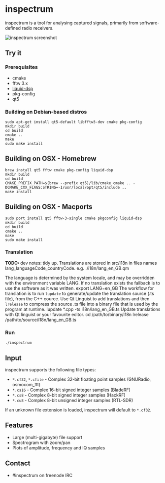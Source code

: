 # inspectrum
inspectrum is a tool for analysing captured signals, primarily from software-defined radio receivers.

![inspectrum screenshot](/screenshot.jpg)

## Try it
### Prerequisites

 * cmake
 * fftw 3.x
 * [liquid-dsp](https://github.com/jgaeddert/liquid-dsp)
 * pkg-config
 * qt5

### Building on Debian-based distros

    sudo apt-get install qt5-default libfftw3-dev cmake pkg-config
    mkdir build
    cd build
    cmake ..
    make
    sudo make install


## Building on OSX - Homebrew

    brew install qt5 fftw cmake pkg-config liquid-dsp
    mkdir build
    cd build
    CMAKE_PREFIX_PATH=$(brew --prefix qt5)/lib/cmake cmake .. -DCMAKE_CXX_FLAGS:STRING=-I/usr/local/opt/qt5/include ..
    make install

## Building on OSX - Macports

    sudo port install qt5 fftw-3-single cmake pkgconfig liquid-dsp
    mkdir build
    cd build
    cmake ..
    make
    sudo make install


### Translation
**TODO:** dev notes: tidy up.
Translations are stored in src/i18n in files names lang_languageCode_countryCode. e.g.
    ./i18n/lang_en_GB.qm

The language is determined by the system locale, and may be overridden with the environment variable LANG. If no
translation exists the fallback is to use the software as it was written.
    export LANG=en_GB
The workflow for translation is to run `lupdate` to generate/update the translation source (.ts file), from the C++ cource. Use Qt Linguist to add translations and then `lrelease` to compress the source .ts file into a binary file that is used by the program at runtime.
    lupdate *.cpp -ts i18n/lang_en_GB.ts
Update translations with Qt linguist or your favourite editor.
    cd /path/to/binary/i18n
    lrelease /path/to/source/i18n/lang_en_GB.ts

### Run

    ./inspectrum

## Input
inspectrum supports the following file types:
 * `*.cf32`, `*.cfile` - Complex 32-bit floating point samples (GNURadio, osmocom_fft)
 * `*.cs16` - Complex 16-bit signed integer samples (BladeRF)
 * `*.cs8` - Complex 8-bit signed integer samples (HackRF)
 * `*.cu8` - Complex 8-bit unsigned integer samples (RTL-SDR)

If an unknown file extension is loaded, inspectrum will default to `*.cf32`.

## Features
 * Large (multi-gigabyte) file support
 * Spectrogram with zoom/pan
 * Plots of amplitude, frequency and IQ samples
 
## Contact
 * #inspectrum on freenode IRC

